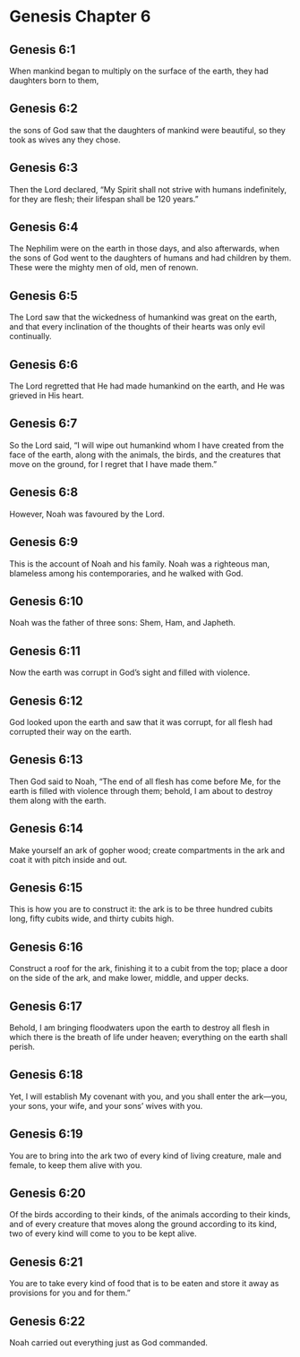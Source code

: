 # Genesis Chapter 6

## Genesis 6:1

When mankind began to multiply on the surface of the earth, they had daughters born to them,

## Genesis 6:2

the sons of God saw that the daughters of mankind were beautiful, so they took as wives any they chose.

## Genesis 6:3

Then the Lord declared, “My Spirit shall not strive with humans indefinitely, for they are flesh; their lifespan shall be 120 years.”

## Genesis 6:4

The Nephilim were on the earth in those days, and also afterwards, when the sons of God went to the daughters of humans and had children by them. These were the mighty men of old, men of renown.

## Genesis 6:5

The Lord saw that the wickedness of humankind was great on the earth, and that every inclination of the thoughts of their hearts was only evil continually.

## Genesis 6:6

The Lord regretted that He had made humankind on the earth, and He was grieved in His heart.

## Genesis 6:7

So the Lord said, “I will wipe out humankind whom I have created from the face of the earth, along with the animals, the birds, and the creatures that move on the ground, for I regret that I have made them.”

## Genesis 6:8

However, Noah was favoured by the Lord.

## Genesis 6:9

This is the account of Noah and his family. Noah was a righteous man, blameless among his contemporaries, and he walked with God.

## Genesis 6:10

Noah was the father of three sons: Shem, Ham, and Japheth.

## Genesis 6:11

Now the earth was corrupt in God’s sight and filled with violence.

## Genesis 6:12

God looked upon the earth and saw that it was corrupt, for all flesh had corrupted their way on the earth.

## Genesis 6:13

Then God said to Noah, “The end of all flesh has come before Me, for the earth is filled with violence through them; behold, I am about to destroy them along with the earth.

## Genesis 6:14

Make yourself an ark of gopher wood; create compartments in the ark and coat it with pitch inside and out.

## Genesis 6:15

This is how you are to construct it: the ark is to be three hundred cubits long, fifty cubits wide, and thirty cubits high.

## Genesis 6:16

Construct a roof for the ark, finishing it to a cubit from the top; place a door on the side of the ark, and make lower, middle, and upper decks.

## Genesis 6:17

Behold, I am bringing floodwaters upon the earth to destroy all flesh in which there is the breath of life under heaven; everything on the earth shall perish.

## Genesis 6:18

Yet, I will establish My covenant with you, and you shall enter the ark—you, your sons, your wife, and your sons’ wives with you.

## Genesis 6:19

You are to bring into the ark two of every kind of living creature, male and female, to keep them alive with you.

## Genesis 6:20

Of the birds according to their kinds, of the animals according to their kinds, and of every creature that moves along the ground according to its kind, two of every kind will come to you to be kept alive.

## Genesis 6:21

You are to take every kind of food that is to be eaten and store it away as provisions for you and for them.”

## Genesis 6:22

Noah carried out everything just as God commanded.
